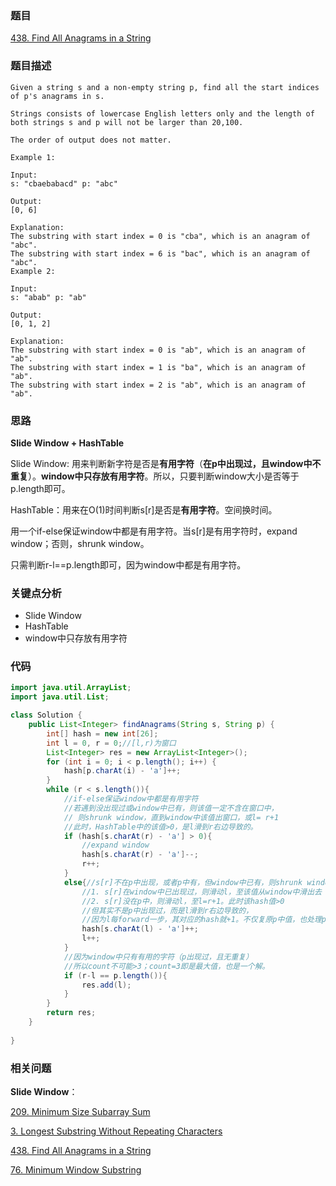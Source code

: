 ### 题目
[438. Find All Anagrams in a String](https://leetcode.com/problems/find-all-anagrams-in-a-string/)

### 题目描述
```
Given a string s and a non-empty string p, find all the start indices of p's anagrams in s.

Strings consists of lowercase English letters only and the length of both strings s and p will not be larger than 20,100.

The order of output does not matter.

Example 1:

Input:
s: "cbaebabacd" p: "abc"

Output:
[0, 6]

Explanation:
The substring with start index = 0 is "cba", which is an anagram of "abc".
The substring with start index = 6 is "bac", which is an anagram of "abc".
Example 2:

Input:
s: "abab" p: "ab"

Output:
[0, 1, 2]

Explanation:
The substring with start index = 0 is "ab", which is an anagram of "ab".
The substring with start index = 1 is "ba", which is an anagram of "ab".
The substring with start index = 2 is "ab", which is an anagram of "ab".
```

### 思路
**Slide Window + HashTable**

Slide Window: 用来判断新字符是否是**有用字符**（**在p中出现过，且window中不重复**）。**window中只存放有用字符**。所以，只要判断window大小是否等于p.length即可。

HashTable：用来在O(1)时间判断s[r]是否是**有用字符**。空间换时间。

用一个if-else保证window中都是有用字符。当s[r]是有用字符时，expand window；否则，shrunk window。

只需判断r-l==p.length即可，因为window中都是有用字符。

### 关键点分析
* Slide Window
* HashTable
* window中只存放有用字符

### 代码
```java
import java.util.ArrayList;
import java.util.List;

class Solution {
    public List<Integer> findAnagrams(String s, String p) {
        int[] hash = new int[26];
        int l = 0, r = 0;//[l,r)为窗口
        List<Integer> res = new ArrayList<Integer>();
        for (int i = 0; i < p.length(); i++) {
            hash[p.charAt(i) - 'a']++;
        }
        while (r < s.length()){
            //if-else保证window中都是有用字符
            //若遇到没出现过或window中已有，则该值一定不含在窗口中，
            // 则shrunk window，直到window中该值出窗口，或l= r+1
            //此时，HashTable中的该值>0，是l滑到r右边导致的。
            if (hash[s.charAt(r) - 'a'] > 0){
                //expand window
                hash[s.charAt(r) - 'a']--;
                r++;
            }
            else{//s[r]不在p中出现，或者p中有，但window中已有，则shrunk window
                //1. s[r]在window中已出现过，则滑动l，至该值从window中滑出去
                //2. s[r]没在p中，则滑动l，至l=r+1。此时该hash值>0
                //但其实不是p中出现过，而是l滑到r右边导致的，
                //因为l每forward一步，其对应的hash就+1。不仅复原p中值，也处理p未出现值。
                hash[s.charAt(l) - 'a']++;
                l++;
            }
            //因为window中只有有用的字符（p出现过，且无重复）
            //所以count不可能>3；count=3即是最大值，也是一个解。
            if (r-l == p.length()){
                res.add(l);
            }
        }
        return res;
    }
    
}
```

### 相关问题
**Slide Window**：

[209. Minimum Size Subarray Sum](https://github.com/zhangbotong/LeetCode/blob/master/problems/1.%20Array/209.%20Minimum%20Size%20Subarray%20Sum.md)

[3. Longest Substring Without Repeating Characters](https://github.com/zhangbotong/LeetCode/blob/master/problems/1.%20Array/3.%20Longest%20Substring%20Without%20Repeating%20Characters(%E6%9C%80%E9%95%BF%E5%AD%90%E4%B8%B2%E6%97%A0%E9%87%8D%E5%A4%8D%E5%AD%97%E7%AC%A6).md)

[438. Find All Anagrams in a String](https://github.com/zhangbotong/LeetCode/blob/master/problems/1.%20Array/438.%20Find%20All%20Anagrams%20in%20a%20String.md)

[76. Minimum Window Substring](https://github.com/zhangbotong/LeetCode/blob/master/problems/1.%20Array/76.%20Minimum%20Window%20Substring.md)